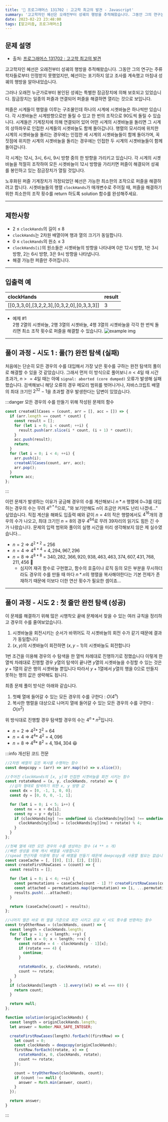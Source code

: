 ```yaml
---
title: '🏅 프로그래머스 131702 : 고고학 최고의 발견 - Javascript'
summary: '고고학자인 혜선은 오래전부터 성궤의 행방을 추적해왔습니다. 그동안 그의 연구는 주류 학자들로부터 인정받지 못했었지만, 혜선이는 포기하지 않고 조사를 계속했고 마침내 성궤의 행방을 알아내었습니다.'
date: 2023-02-23 23:48:00
tags: [알고리즘, 프로그래머스]
---
```


## 문제 설명

- 출처: [프로그래머스 131702 : 고고학 최고의 발견](https://school.programmers.co.kr/learn/courses/30/lessons/131702)

고고학자인 혜선은 오래전부터 성궤의 행방을 추적해왔습니다. 그동안 그의 연구는 주류 학자들로부터 인정받지 못했었지만, 혜선이는 포기하지 않고 조사를 계속했고 마침내 성궤의 행방을 알아내었습니다.

그러나 오래전 누군가로부터 봉인된 성궤는 특별한 잠금장치에 의해 보호되고 있었습니다. 잠금장치는 일종의 퍼즐과 연결되어 퍼즐을 해결하면 열리는 것으로 보입니다.

퍼즐은 시계들이 행렬을 이루는 구조물인데 하나의 시계에 시곗바늘은 하나씩만 있습니다. 각 시곗바늘은 시계방향으로만 돌릴 수 있고 한 번의 조작으로 90도씩 돌릴 수 있습니다. 시계들은 기계장치에 의해 연결되어 있어 어떤 시계의 시곗바늘을 돌리면 그 시계의 상하좌우로 인접한 시계들의 시곗바늘도 함께 돌아갑니다. 행렬의 모서리에 위치한 시계의 시곗바늘을 돌리는 경우에는 인접한 세 시계의 시곗바늘들이 함께 돌아가며, 꼭짓점에 위치한 시계의 시곗바늘을 돌리는 경우에는 인접한 두 시계의 시곗바늘들이 함께 돌아갑니다.

각 시계는 12시, 3시, 6시, 9시 방향 중의 한 방향을 가리키고 있습니다. 각 시계의 시곗바늘을 적절히 조작하여 모든 시곗바늘이 12시 방향을 가리키면 퍼즐이 해결되어 성궤를 봉인하고 있는 잠금장치가 열릴 것입니다.

노후화된 퍼즐 기계장치가 걱정되었던 혜선은 가능한 최소한의 조작으로 퍼즐을 해결하려고 합니다. 시곗바늘들의 행렬 `clockHands`가 매개변수로 주어질 때, 퍼즐을 해결하기 위한 최소한의 조작 횟수를 return 하도록 solution 함수를 완성해주세요.

---

## 제한사항

- 2 ≤ `clockHands`의 길이 ≤ 8
- `clockHands`는 2차원 배열이며 행과 열의 크기가 동일합니다.
- 0 ≤ `clockHands`의 원소 ≤ 3
- `clockHands[i]`의 원소들은 시곗바늘의 방향을 나타내며 0은 12시 방향, 1은 3시 방향, 2는 6시 방향, 3은 9시 방향을 나타냅니다.
- 해결 가능한 퍼즐만 주어집니다.

---

## 입출력 예

| clockHands                                | result |
| :---------------------------------------- | :----- |
| [[0,3,3,0],[3,2,2,3],[0,3,2,0],[0,3,3,3]] | 3      |

- 예제 #1  
  2행 2열의 시곗바늘, 2행 3열의 시곗바늘, 4행 3열의 시곗바늘을 각각 한 번씩 돌리면 최소 조작 횟수로 퍼즐을 해결할 수 있습니다.
  ![example img](131702-example.png)

---

## 풀이 과정 - 시도 1 : 풀(?) 완전 탐색 (실패)

처음에는 단순히 모든 경우의 수를 대입해서 가장 낮은 횟수를 구하는 완전 탐색의 풀이로 해결할 수 있을 것 같았습니다.
그래서 먼저 이 방식으로 풀어보니 $n < 4$일 때 시간 초과가, $n>=4$일 때는 아예 `signal: aborted (core dumped)` 오류가 발생해 실패했습니다.
검색해보니 해당 오류의 경우 메모리 범위를 벗어나거나, 자바스크립트 배열의 최대 크기인 $2^{32}-1$을 초과할 경우 발생한다는 답변이 있었습니다.

:::danger 모든 경우의 수를 만들기 위해 작성된 문제의 함수

```javascript
const createAllCases = (count, arr = [], acc = []) => {
  if (arr.length == count * count) {
    const result = [];
    for (let i = 0; i < count; ++i) {
      result.push(arr.slice(i * count, (i + 1) * count));
    }
    acc.push(result);
    return;
  }
  for (let i = 0; i < 4; ++i) {
    arr.push(i);
    createAllCases(count, arr, acc);
    arr.pop();
  }
  return acc;
};
```

:::

이런 문제가 발생하는 이유가 궁금해 경우의 수를 계산해보니 $n*n$ 행렬에 0~3를 대입하는 경우의 수는 무려 $4^{n*n}$으로, "와 보기만해도 n이 조금만 커져도 난리 나겠네..." 싶었습니다.
직접 계산을 해봐도 입출력 예와 같이 $n=4$의 작은 행렬에서도 $4^{16}$개의 경우의 수가 나오고, 최대 크기인 $n=8$의 경우 $4^{64}$로 무려 39자리의 읽기도 힘든 긴 수가 나왔습니다. 문제의 입력 범위와 풀이의 실행 시간을 미리 생각해보지 않은 제 실수였습니다...

- $n = 2\ \Rightarrow\ 4^{2*2}\ =\ 256$
- $n = 4\ \Rightarrow\ 4^{4*4}\ =\ 4,294,967,296$
- $n = 8\ \Rightarrow\ 4^{8*8}\ =\ 340,282,366,920,938,463,463,374,607,431,768,211,456$ 🤯
  - 심지어 재귀 함수로 구현했고, 함수의 호출이나 로직 등의 모든 부분을 무시하더라도 경우의 수를 만들 때 마다 $n*n$의 행렬을 복사해야한다는 기본 전제가 존재하기 때문에 이보다 더한 연산 횟수가 필요한 셈이죠...

---

## 풀이 과정 - 시도 2 : 첫 줄만 완전 탐색 (성공)

이 문제를 해결하기 위해 많은 시행착오 끝에 문제에서 찾을 수 있는 여러 규칙을 정리하고 경우의 수를 줄여보았습니다.

1. 시곗바늘을 회전시키는 순서가 바뀌어도 각 시곗바늘의 회전 수가 같기 때문에 결과가 동일합니다
2. $(x, y)$의 시곗바늘이 회전하면 $(x, y - 1)$의 시곗바늘도 회전합니다

1번 조건을 이용해 경우의 수 탐색을 한 열씩 차례대로 진행하기로 정했습니다
이렇게 한 열씩 차례대로 진행할 경우 $y$열의 탐색이 끝나면 $y$열의 시곗바늘을 수정할 수 있는 것은 $y+1$열의 같은 행의 시곗바늘 뿐입니다
따라서 $y+1$열에서 $y$열의 행을 0으로 만들지 못하는 행의 값은 생략해도 됩니다.

최종 문제 풀이 방식은 아래와 같습니다.

1. 첫째 열에 들어갈 수 있는 모든 경우의 수를 구한다 : $O(4^n)$
2. 복사한 행렬을 대상으로 나머지 열에 들어갈 수 있는 모든 경우의 수를 구한다 : $O(n^2)$

위 방식대로 진행할 경우 탐색할 경우의 수는 $4^n * n^2$입니다.

- $n = 2\ \Rightarrow\ 4^{2} *\ 2^2\ =\ 64$
- $n = 4\ \Rightarrow\ 4^{4} *\ 4^2\ =\ 4,096$
- $n = 8\ \Rightarrow\ 4^{8} *\ 8^2\ =\ 4,194,304$ 😆

:::info 개선된 코드 전문

```javascript
//2차원 배열의 깊은 복사를 수행하는 함수
const deepcopy = (arr) => arr.map((v) => v.slice());

//주어진 clockHands의 [x, y]와 인접한 시곗바늘을 회전 시키는 함수
const rotateHand = (x, y, clockHands, rotate) => {
  //십자 형태로 탐색하기 위한 x, y 방향 값
  const dx = [0, -1, 1, 0, 0];
  const dy = [0, 0, 0, -1, 1];

  for (let i = 0; i < 5; i++) {
    const nx = x + dx[i];
    const ny = y + dy[i];
    if (clockHands[ny] !== undefined && clockHands[ny][nx] !== undefined) {
      clockHands[ny][nx] = (clockHands[ny][nx] + rotate) % 4;
    }
  }
};

//첫째 열에 대한 모든 경우의 수를 생성하는 함수 (4 ** n 개)
//빠른 생성을 위해 캐시 배열을 사용합니다
//spead 연산자를 이용해 항상 새 배열을 만들기 때문에 deepcopy를 사용할 필요는 없습니다.
const caseCache = [, [[0], [1], [2], [3]]];
const createFirstRowCases = (count) => {
  const results = [];

  for (let i = 0; i < 4; ++i) {
    const permutations = caseCache[count - 1] ?? createFirstRowCases(count - 1);
    const attached = permutations.map((permutation) => [i, ...permutation]);
    results.push(...attached);
  }

  return (caseCache[count] = results);
};

//나머지 열은 바로 위 열을 기준으로 회전 시키고 성공 시 시도 횟수를 반환하는 함수
const tryOtherRows = (clockHands, count) => {
  const length = clockHands.length;
  for (let y = 1; y < length; ++y) {
    for (let x = 0; x < length; ++x) {
      const rotate = 4 - clockHands[y - 1][x];
      if (rotate === 4) {
        continue;
      }

      rotateHand(x, y, clockHands, rotate);
      count += rotate;
    }
  }
  if (clockHands[length - 1].every((el) => el === 0)) {
    return count;
  }

  return null;
};

function solution(originClockHands) {
  const length = originClockHands.length;
  let answer = Number.MAX_SAFE_INTEGER;

  createFirstRowCases(length).forEach((firstRow) => {
    let count = 0;
    const clockHands = deepcopy(originClockHands);
    firstRow.forEach((rotate, x) => {
      rotateHand(x, 0, clockHands, rotate);
      count += rotate;
    });

    count = tryOtherRows(clockHands, count);
    if (count !== null) {
      answer = Math.min(answer, count);
    }
  });

  return answer;
}
```

:::
